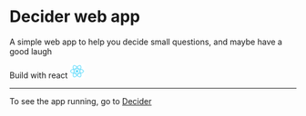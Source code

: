 # Decider web app

A simple web app to help you decide small questions, and maybe have a good laugh

Build with react 
<img src="public/logo192.png" width="25rem">

<hr>

To see the app running, go to <a href="https://unwritten-income.surge.sh/" target="_blank">Decider</a>
